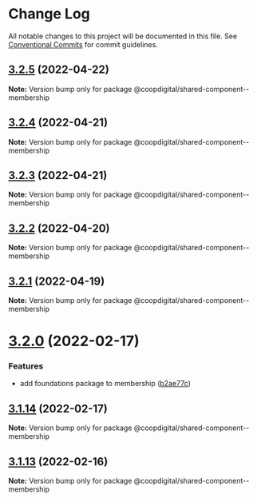 # Change Log

All notable changes to this project will be documented in this file.
See [Conventional Commits](https://conventionalcommits.org) for commit guidelines.

## [3.2.5](https://github.com/coopdigital/coop-frontend/compare/@coopdigital/shared-component--membership@3.2.4...@coopdigital/shared-component--membership@3.2.5) (2022-04-22)

**Note:** Version bump only for package @coopdigital/shared-component--membership





## [3.2.4](https://github.com/coopdigital/coop-frontend/compare/@coopdigital/shared-component--membership@3.2.3...@coopdigital/shared-component--membership@3.2.4) (2022-04-21)

**Note:** Version bump only for package @coopdigital/shared-component--membership





## [3.2.3](https://github.com/coopdigital/coop-frontend/compare/@coopdigital/shared-component--membership@3.2.2...@coopdigital/shared-component--membership@3.2.3) (2022-04-21)

**Note:** Version bump only for package @coopdigital/shared-component--membership





## [3.2.2](https://github.com/coopdigital/coop-frontend/compare/@coopdigital/shared-component--membership@3.2.1...@coopdigital/shared-component--membership@3.2.2) (2022-04-20)

**Note:** Version bump only for package @coopdigital/shared-component--membership





## [3.2.1](https://github.com/coopdigital/coop-frontend/compare/@coopdigital/shared-component--membership@3.2.0...@coopdigital/shared-component--membership@3.2.1) (2022-04-19)

**Note:** Version bump only for package @coopdigital/shared-component--membership





# [3.2.0](https://github.com/coopdigital/coop-frontend/compare/@coopdigital/shared-component--membership@3.1.14...@coopdigital/shared-component--membership@3.2.0) (2022-02-17)


### Features

* add foundations package to membership ([b2ae77c](https://github.com/coopdigital/coop-frontend/commit/b2ae77c1ef0c2d97dbbad4986e31214f02554b8c))





## [3.1.14](https://github.com/coopdigital/coop-frontend/compare/@coopdigital/shared-component--membership@3.1.13...@coopdigital/shared-component--membership@3.1.14) (2022-02-17)

**Note:** Version bump only for package @coopdigital/shared-component--membership





## [3.1.13](https://github.com/coopdigital/coop-frontend/compare/@coopdigital/shared-component--membership@3.1.12...@coopdigital/shared-component--membership@3.1.13) (2022-02-16)

**Note:** Version bump only for package @coopdigital/shared-component--membership
